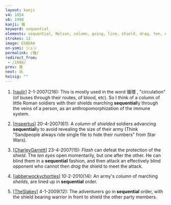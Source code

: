 ```yaml
---
layout: kanji
v4: 1854
v6: 1998
kanji: 循
keyword: sequential
elements: sequential, Nelson, column, going, line, shield, drag, ten, needle, eye
strokes: 12
image: E5BEAA
on-yomi: ジュン
permalink: /循/
redirect_from:
 - /1998/
prev: 盾
next: 派
heisig: ""
---
```


1) [<a href="http://kanji.koohii.com/profile/raulir">raulir</a>] 2-1-2007(216): This is mostly used in the word 循環 , &quot;circulation&quot; (of buses through their routes, of blood, etc). So I think of a column of little Roman soldiers with their shields marching<strong> sequential</strong>ly through the veins of a person, as an anthropomorphization of the immune system.

2) [<a href="http://kanji.koohii.com/profile/mspertus">mspertus</a>] 20-4-2007(61): A <em>column</em> of <em>shielded</em> soldiers advancing<strong> sequential</strong>ly to avoid revealing the size of their army (Think &quot;Sandpeople always ride single file to hide their numbers&quot; from Star Wars).

3) [<a href="http://kanji.koohii.com/profile/CharleyGarrett">CharleyGarrett</a>] 23-4-2007(15): <em>Flash</em> can defeat the protection of the <em>shield</em>. The <em>ten</em> <em>eyes</em> open momentarily, but one after the other. He can blind them in a <strong>sequential</strong> fashion, and then attack an effectively blind opponent who cannot then <em>drag</em> the shield to meet the attack.

4) [<a href="http://kanji.koohii.com/profile/jabberwockychortles">jabberwockychortles</a>] 10-2-2010(14): An army&#039;s <em>column</em> of marching <em>sheilds</em>, are lined up in<strong> sequential</strong> order.

5) [<a href="http://kanji.koohii.com/profile/TheSlakey">TheSlakey</a>] 4-1-2009(12): The adventurers go in<strong> sequential</strong> order, with the shield bearing warrior in front to shield the other party members.

